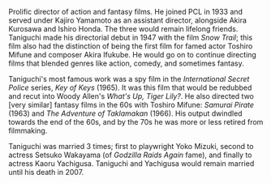 <!-- Senkichi Taniguchi -->

Prolific director of action and fantasy films. He joined PCL in 1933 and served under Kajiro Yamamoto as an assistant director, alongside Akira Kurosawa and Ishiro Honda. The three would remain lifelong friends. Taniguchi made his directorial debut in 1947 with the film _Snow Trail_; this film also had the distinction of being the first film for famed actor Toshiro Mifune and composer Akira Ifukube. He would go on to continue directing films that blended genres like action, comedy, and sometimes fantasy.

Taniguchi's most famous work was a spy film in the _International Secret Police_ series, _Key of Keys_ (1965). It was this film that would be redubbed and recut into Woody Allen's _What's Up, Tiger Lily?_. He also directed two [very similar] fantasy films in the 60s with Toshiro Mifune: _Samurai Pirate_ (1963) and _The Adventure of Taklamakan_ (1966). His output dwindled towards the end of the 60s, and by the 70s he was more or less retired from filmmaking.

Taniguchi was married 3 times; first to playwright Yoko Mizuki, second to actress Setsuko Wakayama (of _Godzilla Raids Again_ fame), and finally to actress Kaoru Yachigusa. Taniguchi and Yachigusa would remain married until his death in 2007.